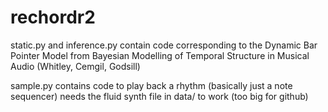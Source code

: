 # rechordr2

static.py and inference.py contain code corresponding to the Dynamic Bar Pointer Model from Bayesian Modelling of Temporal Structure in Musical Audio (Whitley, Cemgil, Godsill)

sample.py contains code to play back a rhythm (basically just a note sequencer)
needs the fluid synth file in data/ to work (too big for github)

